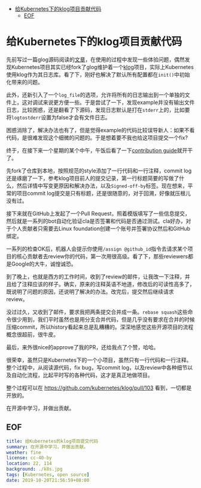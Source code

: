 - [给Kubernetes下的klog项目贡献代码](#sec-1)
  - [EOF](#sec-1-1)

# 给Kubernetes下的klog项目贡献代码<a id="sec-1"></a>

先前写过一篇glog源码阅读的[文章](./read-google-logging-library-glog)，在使用的过程中发现一些体验问题，偶然发现Kubernetes项目其实已经fork了glog维护着一个[klog](https://github.com/kubernetes/klog)项目，实际上Kubernetes使用klog作为其日志库。看了下，刚好也解决了默认所有配置都在`init()`中初始化带来的问题。

此外，还新引入了一个`log_file`的选项，允许将所有的日志输出到一个单独的文件上，这对调试来说更方便一些。于是尝试了一下，发现example并没有输出文件日志，比较困惑，还是翻看了下源码，发现日志默认是打在`stderr`上的，比如要将`logtostderr`设置为false才会有文件日志。

困惑消除了，解决办法也有了，但是觉得example的代码比较误导新人：如果不看代码，是很难发现这个细微的问题的。于是想着要不我也给这项目提交一个fix?

终于，在接下来一个星期的某个中午，午饭后看了一下[contribution guide](https://github.com/kubernetes/community/tree/master/contributors/guide)就开干了。

先fork了仓库到本地，按照规范的style添加了一行代码和一行注释，commit log还是琢磨了一下，参考klog项目前人的提交记录，第一行标题简要的写做了什么，然后详情中写变更原因和解决办法，以及`Signed-off-by`标签。现在想来，平常的项目commit log提交是只有标题，还是很随意的，对于回溯，好像就压根儿没有过。

接下来就在GitHub上发起了一个Pull Request，照着模版填写了一些信息提交，然后就是一系列的bot自动化验证cla是否签署和代码是否通过测试。cla好办，对于个人贡献者只需要去Linux foundation创建一个账号并签署协议然后和GitHub绑定。

一系列的检查OK后，机器人会提示你使用`/assign @github_id`指令去请求某个项目的核心贡献者去review你的代码，第一次用很高级。看了下，那些reviewers都是Google的大牛，诚惶诚恐。

到了晚上，也就是西方的工作时间，收到了review的邮件，让我改一下注释，并且给了注释应该的样子。确实，原来的注释英语不地道，修改后的可读性高多了，既说明了问题的原因，还说明了解决的办法。改完后，提交然后继续请求review。

没过过久，又收到了邮件，要求我把两条提交合并成一条。`rebase squash`这些命令很少用到，我们平时虽然也是用分支合并代码，但是几乎没有要求在合并的时候压缩commit，所以history看起来总是乱糟糟的。深深地感觉这些开源项目的流程概念很超前，很牛皮。

最后，来外很nice的approve了我的PR，还给我点了个赞，哈哈。

很荣幸，虽然只是Kubernetes下的一个小项目，虽然只有一行代码和一行注释。整个过程中，从阅读源代码，fix bug，写commit log，以及review中各种细节以及自动化流程，比起平时写的各种代码，这才是真正地做项目。

整个过程可以在 <https://github.com/kubernetes/klog/pull/103> 看到，一切都是开放的。

在开源中学习，并做出贡献。

## EOF<a id="sec-1-1"></a>

```yaml
title: 给Kubernetes的klog项目提交代码
summary: 在开源中学习，并做出贡献。
weather: fine
license: cc-40-by
location: 22, 114
background: ./k8s.jpg
tags: [Kubernetes, open source]
date: 2019-10-20T21:56:59+08:00
```
